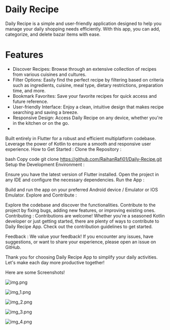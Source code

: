 # Daily Recipe

Daily Recipe is a simple and user-friendly application designed to help you manage your daily shopping needs efficiently. With this app, you can add, categorize, and delete bazar items with ease.

# Features
- Discover Recipes: Browse through an extensive collection of recipes from various cuisines and cultures. 
- Filter Options: Easily find the perfect recipe by filtering based on criteria such as ingredients, cuisine, meal type, dietary restrictions, preparation time, and more. 
- Bookmark Favorites: Save your favorite recipes for quick access and future reference. 
- User-friendly Interface: Enjoy a clean, intuitive design that makes recipe searching and saving a breeze. 
- Responsive Design: Access Daily Recipe on any device, whether you're in the kitchen or on the go.
- 
Built entirely in Flutter for a robust and efficient multiplatform codebase. Leverage the power of Kotlin to ensure a smooth and responsive user experience. How to Get Started : Clone the Repository :

bash Copy code git clone https://github.com/RaihanRafi01/Daily-Recipe.git Setup the Development Environment :

Ensure you have the latest version of Flutter installed. Open the project in any IDE and configure the necessary dependencies. Run the App :

Build and run the app on your preferred Android device / Emulator or  IOS Emulator. Explore and Contribute :

Explore the codebase and discover the functionalities. Contribute to the project by fixing bugs, adding new features, or improving existing ones. Contributing : Contributions are welcome! Whether you're a seasoned Kotlin developer or just getting started, there are plenty of ways to contribute to Daily Recipe App. Check out the contribution guidelines to get started.

Feedback : We value your feedback! If you encounter any issues, have suggestions, or want to share your experience, please open an issue on GitHub.

Thank you for choosing Daily Recipe App to simplify your daily activities. Let's make each day more productive together!

Here are some Screenshots!

![img.png](img.png)

![img_1.png](img_1.png)

![img_2.png](img_2.png)

![img_3.png](img_3.png)

![img_4.png](img_4.png)









